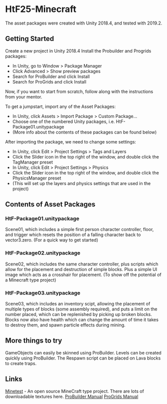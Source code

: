 # HtF25-Minecraft

The asset packages were created with Unity 2018.4, and tested with 2019.2.

## Getting Started

Create a new project in Unity 2018.4
Install the Probuilder and Progrids packages: 
- In Unity, go to Window > Package Manager
- Click Advanced > Show preview packages
- Search for ProBuilder and click Install
- Search for ProGrids and click Install

Now, if you want to start from scratch, follow along with the instructions from your mentor.

To get a jumpstart, import any of the Asset Packages:
- In Unity, click Assets > Import Package > Custom Package...
- Choose one of the numbered Unity packages, i.e. HtF-Package01.unitypackage
- (More info about the contents of these packages can be found below)

After importing the package, we need to change some settings:
- In Unity, click Edit > Project Settings > Tags and Layers
- Click the Slider icon in the top right of the window, and double click the TagManager preset
- In Unity, click Edit > Project Settings > Physics
- Click the Slider icon in the top right of the window, and double click the PhysicsManager preset
- (This will set up the layers and physics settings that are used in the project)

## Contents of Asset Packages

### HtF-Package01.unitypackage

Scene01, which includes a simple first person character controller, floor, and trigger which resets the position of a falling character back to vector3.zero.
(For a quick way to get started)

### HtF-Package02.unitypackage

Scene02, which includes the same character controller, plus scripts which allow for the placement and destruction of simple blocks. Plus a simple UI image which acts as a crosshair for placement.
(To show off the potential of a Minecraft type project)

### HtF-Package03.unitypackage

Scene03, which includes an inventory scipt, allowing the placement of multiple types of blocks (some assembly required), and puts a limit on the number placed, which can be replenished by picking up broken blocks. Blocks now also have health which can change the amount of time it takes to destroy them, and spawn particle effects during mining.

## More things to try

GameObjects can easily be skinned using ProBuilder.
Levels can be created quickly using ProBuilder.
The Respawn script can be placed on Lava blocks to create traps.

## Links

[Minetest](https://www.minetest.net/) - An open source MineCraft type project. There are lots of downloadable textures here.
[ProBuilder Manual](https://docs.unity3d.com/Packages/com.unity.probuilder@4.2/manual/index.html) 
[ProGrids Manual](https://docs.unity3d.com/Packages/com.unity.progrids@3.0/manual/index.html) 
